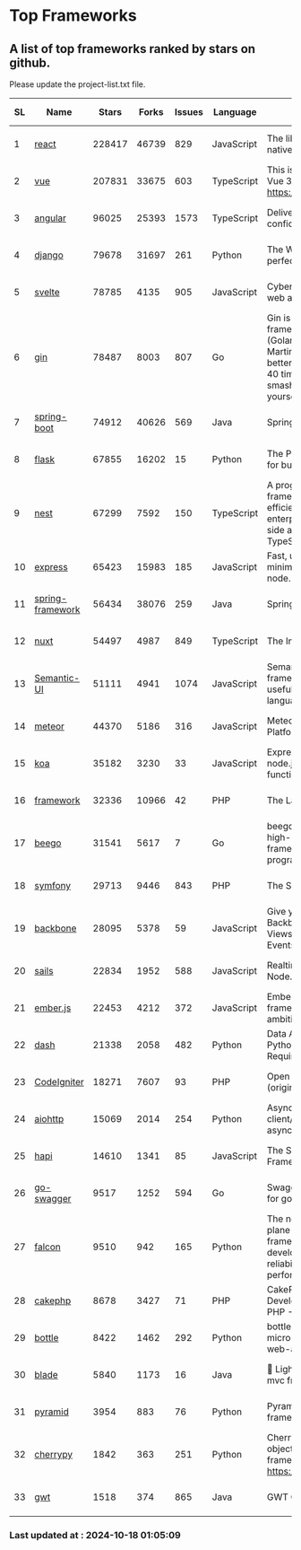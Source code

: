 # Top Frameworks
## A list of top frameworks ranked by stars on github.  
Please update the project-list.txt file.

| SL| Name  | Stars| Forks| Issues | Language | Description | Last Commit |
| --| ------| -----| ---- | ------ | -------- | ----------- | ----------- |
| 1 | [react](https://github.com/facebook/react) | 228417 | 46739 | 829 | JavaScript | The library for web and native user interfaces. | 2024-10-17 22:12:58 |
| 2 | [vue](https://github.com/vuejs/vue) | 207831 | 33675 | 603 | TypeScript | This is the repo for Vue 2. For Vue 3, go to https://github.com/vuejs/core | 2024-10-10 07:24:14 |
| 3 | [angular](https://github.com/angular/angular) | 96025 | 25393 | 1573 | TypeScript | Deliver web apps with confidence 🚀 | 2024-10-17 22:58:30 |
| 4 | [django](https://github.com/django/django) | 79678 | 31697 | 261 | Python | The Web framework for perfectionists with deadlines. | 2024-10-18 00:40:53 |
| 5 | [svelte](https://github.com/sveltejs/svelte) | 78785 | 4135 | 905 | JavaScript | Cybernetically enhanced web apps | 2024-10-18 01:05:01 |
| 6 | [gin](https://github.com/gin-gonic/gin) | 78487 | 8003 | 807 | Go | Gin is a HTTP web framework written in Go (Golang). It features a Martini-like API with much better performance -- up to 40 times faster. If you need smashing performance, get yourself some Gin. | 2024-09-21 15:24:18 |
| 7 | [spring-boot](https://github.com/spring-projects/spring-boot) | 74912 | 40626 | 569 | Java | Spring Boot | 2024-10-17 16:06:43 |
| 8 | [flask](https://github.com/pallets/flask) | 67855 | 16202 | 15 | Python | The Python micro framework for building web applications. | 2024-09-01 16:04:14 |
| 9 | [nest](https://github.com/nestjs/nest) | 67299 | 7592 | 150 | TypeScript | A progressive Node.js framework for building efficient, scalable, and enterprise-grade server-side applications with TypeScript/JavaScript 🚀 | 2024-10-16 10:40:57 |
| 10 | [express](https://github.com/expressjs/express) | 65423 | 15983 | 185 | JavaScript | Fast, unopinionated, minimalist web framework for node. | 2024-10-09 19:40:05 |
| 11 | [spring-framework](https://github.com/spring-projects/spring-framework) | 56434 | 38076 | 259 | Java | Spring Framework | 2024-10-17 08:28:33 |
| 12 | [nuxt](https://github.com/nuxt/nuxt) | 54497 | 4987 | 849 | TypeScript | The Intuitive Vue Framework. | 2024-10-17 20:57:42 |
| 13 | [Semantic-UI](https://github.com/Semantic-Org/Semantic-UI) | 51111 | 4941 | 1074 | JavaScript | Semantic is a UI component framework based around useful principles from natural language. | 2023-01-11 17:05:32 |
| 14 | [meteor](https://github.com/meteor/meteor) | 44370 | 5186 | 316 | JavaScript | Meteor, the JavaScript App Platform | 2024-10-17 11:53:00 |
| 15 | [koa](https://github.com/koajs/koa) | 35182 | 3230 | 33 | JavaScript | Expressive middleware for node.js using ES2017 async functions | 2024-08-31 18:23:31 |
| 16 | [framework](https://github.com/laravel/framework) | 32336 | 10966 | 42 | PHP | The Laravel Framework. | 2024-10-16 21:43:18 |
| 17 | [beego](https://github.com/beego/beego) | 31541 | 5617 | 7 | Go | beego is an open-source, high-performance web framework for the Go programming language. | 2024-10-06 06:45:59 |
| 18 | [symfony](https://github.com/symfony/symfony) | 29713 | 9446 | 843 | PHP | The Symfony PHP framework | 2024-10-17 06:24:06 |
| 19 | [backbone](https://github.com/jashkenas/backbone) | 28095 | 5378 | 59 | JavaScript | Give your JS App some Backbone with Models, Views, Collections, and Events | 2024-09-02 12:55:04 |
| 20 | [sails](https://github.com/balderdashy/sails) | 22834 | 1952 | 588 | JavaScript | Realtime MVC Framework for Node.js | 2024-09-17 15:56:43 |
| 21 | [ember.js](https://github.com/emberjs/ember.js) | 22453 | 4212 | 372 | JavaScript | Ember.js - A JavaScript framework for creating ambitious web applications | 2024-09-30 18:21:41 |
| 22 | [dash](https://github.com/plotly/dash) | 21338 | 2058 | 482 | Python | Data Apps & Dashboards for Python. No JavaScript Required. | 2024-10-17 17:55:29 |
| 23 | [CodeIgniter](https://github.com/bcit-ci/CodeIgniter) | 18271 | 7607 | 93 | PHP | Open Source PHP Framework (originally from EllisLab) | 2024-03-20 03:51:42 |
| 24 | [aiohttp](https://github.com/aio-libs/aiohttp) | 15069 | 2014 | 254 | Python | Asynchronous HTTP client/server framework for asyncio and Python | 2024-10-16 06:02:16 |
| 25 | [hapi](https://github.com/hapijs/hapi) | 14610 | 1341 | 85 | JavaScript | The Simple, Secure Framework Developers Trust | 2024-07-04 00:48:01 |
| 26 | [go-swagger](https://github.com/go-swagger/go-swagger) | 9517 | 1252 | 594 | Go | Swagger 2.0 implementation for go | 2024-09-27 16:28:57 |
| 27 | [falcon](https://github.com/falconry/falcon) | 9510 | 942 | 165 | Python | The no-magic web data plane API and microservices framework for Python developers, with a focus on reliability, correctness, and performance at scale. | 2024-10-16 04:42:24 |
| 28 | [cakephp](https://github.com/cakephp/cakephp) | 8678 | 3427 | 71 | PHP | CakePHP: The Rapid Development Framework for PHP - Official Repository | 2024-10-17 09:26:44 |
| 29 | [bottle](https://github.com/bottlepy/bottle) | 8422 | 1462 | 292 | Python | bottle.py is a fast and simple micro-framework for python web-applications. | 2024-10-15 07:41:15 |
| 30 | [blade](https://github.com/lets-blade/blade) | 5840 | 1173 | 16 | Java | :rocket: Lightning fast and elegant mvc framework for Java8 | 2024-06-17 01:05:35 |
| 31 | [pyramid](https://github.com/Pylons/pyramid) | 3954 | 883 | 76 | Python | Pyramid - A Python web framework | 2024-06-10 16:09:42 |
| 32 | [cherrypy](https://github.com/cherrypy/cherrypy) | 1842 | 363 | 251 | Python | CherryPy is a pythonic, object-oriented HTTP framework.      https://cherrypy.dev | 2024-08-31 10:29:14 |
| 33 | [gwt](https://github.com/gwtproject/gwt) | 1518 | 374 | 865 | Java | GWT Open Source Project | 2024-10-15 20:57:07 |

### Last updated at : 2024-10-18 01:05:09
